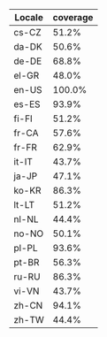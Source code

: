 ﻿| Locale | coverage |
| ------ | -------- |
| cs-CZ | 51.2% |
| da-DK | 50.6% |
| de-DE | 68.8% |
| el-GR | 48.0% |
| en-US | 100.0% |
| es-ES | 93.9% |
| fi-FI | 51.2% |
| fr-CA | 57.6% |
| fr-FR | 62.9% |
| it-IT | 43.7% |
| ja-JP | 47.1% |
| ko-KR | 86.3% |
| lt-LT | 51.2% |
| nl-NL | 44.4% |
| no-NO | 50.1% |
| pl-PL | 93.6% |
| pt-BR | 56.3% |
| ru-RU | 86.3% |
| vi-VN | 43.7% |
| zh-CN | 94.1% |
| zh-TW | 44.4% |
